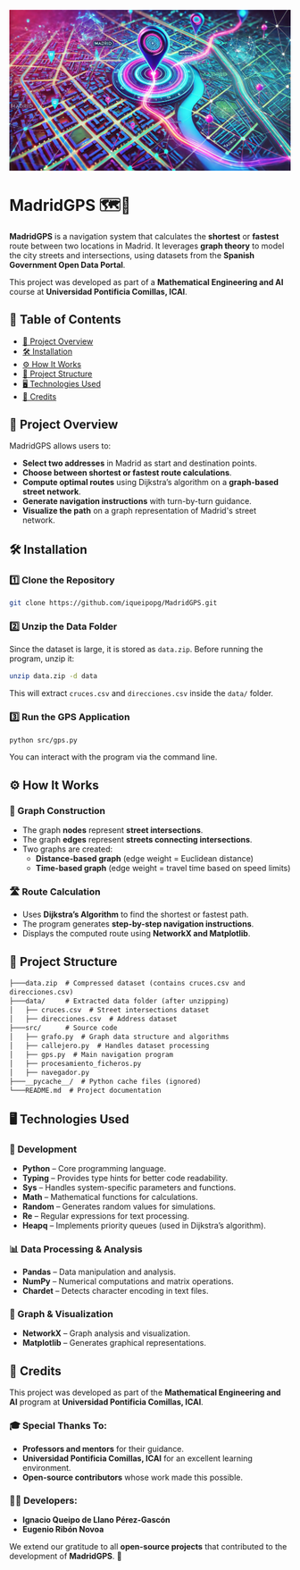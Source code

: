 ![MadridGPS Banner](MadridGPS_Banner.png)

# MadridGPS 🗺️🚗

**MadridGPS** is a navigation system that calculates the **shortest** or **fastest** route between two locations in Madrid. It leverages **graph theory** to model the city streets and intersections, using datasets from the **Spanish Government Open Data Portal**.

This project was developed as part of a **Mathematical Engineering and AI** course at **Universidad Pontificia Comillas, ICAI**.

## 📜 Table of Contents
- [📌 Project Overview](#-project-overview)
- [🛠️ Installation](#-installation)
- [⚙️ How It Works](#-how-it-works)
- [📂 Project Structure](#-project-structure)
- [🖥️ Technologies Used](#-technologies-used)
- [🙌 Credits](#-credits)

## 📌 Project Overview

MadridGPS allows users to:
- **Select two addresses** in Madrid as start and destination points.
- **Choose between shortest or fastest route calculations**.
- **Compute optimal routes** using Dijkstra’s algorithm on a **graph-based street network**.
- **Generate navigation instructions** with turn-by-turn guidance.
- **Visualize the path** on a graph representation of Madrid's street network.

## 🛠️ Installation

### 1️⃣ Clone the Repository
```sh
git clone https://github.com/iqueipopg/MadridGPS.git
```

### 2️⃣ Unzip the Data Folder
Since the dataset is large, it is stored as `data.zip`. Before running the program, unzip it:
```sh
unzip data.zip -d data
```
This will extract `cruces.csv` and `direcciones.csv` inside the `data/` folder.

### 3️⃣ Run the GPS Application
```sh
python src/gps.py
```
You can interact with the program via the command line.

## ⚙️ How It Works

### 📍 Graph Construction
- The graph **nodes** represent **street intersections**.
- The graph **edges** represent **streets connecting intersections**.
- Two graphs are created:
  - **Distance-based graph** (edge weight = Euclidean distance)
  - **Time-based graph** (edge weight = travel time based on speed limits)

### 🛣️ Route Calculation
- Uses **Dijkstra’s Algorithm** to find the shortest or fastest path.
- The program generates **step-by-step navigation instructions**.
- Displays the computed route using **NetworkX and Matplotlib**.

## 📂 Project Structure

```plaintext
├───data.zip  # Compressed dataset (contains cruces.csv and direcciones.csv)
├───data/     # Extracted data folder (after unzipping)
│   ├── cruces.csv  # Street intersections dataset
│   ├── direcciones.csv  # Address dataset
├───src/      # Source code
│   ├── grafo.py  # Graph data structure and algorithms
│   ├── callejero.py  # Handles dataset processing
│   ├── gps.py  # Main navigation program
│   ├── procesamiento_ficheros.py 
│   ├── navegador.py 
├───__pycache__/  # Python cache files (ignored)
└───README.md  # Project documentation
```

## 🖥️ Technologies Used

### 🔧 Development
- **Python** – Core programming language.
- **Typing** – Provides type hints for better code readability.
- **Sys** – Handles system-specific parameters and functions.
- **Math** – Mathematical functions for calculations.
- **Random** – Generates random values for simulations.
- **Re** – Regular expressions for text processing.
- **Heapq** – Implements priority queues (used in Dijkstra’s algorithm).

### 📊 Data Processing & Analysis
- **Pandas** – Data manipulation and analysis.
- **NumPy** – Numerical computations and matrix operations.
- **Chardet** – Detects character encoding in text files.

### 📡 Graph & Visualization
- **NetworkX** – Graph analysis and visualization.
- **Matplotlib** – Generates graphical representations.

## 🙌 Credits

This project was developed as part of the **Mathematical Engineering and AI** program at **Universidad Pontificia Comillas, ICAI**.

### 🎓 Special Thanks To:
- **Professors and mentors** for their guidance.
- **Universidad Pontificia Comillas, ICAI** for an excellent learning environment.
- **Open-source contributors** whose work made this possible.

### 👨‍💻 Developers:
- **Ignacio Queipo de Llano Pérez-Gascón**
- **Eugenio Ribón Novoa**

We extend our gratitude to all **open-source projects** that contributed to the development of **MadridGPS**. 🚀
